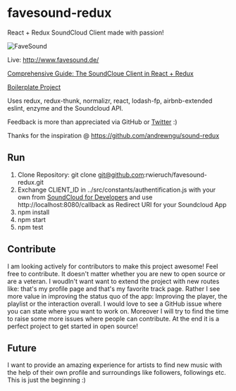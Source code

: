 # favesound-redux

React + Redux SoundCloud Client made with passion!

![FaveSound](https://s31.postimg.org/bz6rw0kez/Screen_Shot_2016_07_08_at_18_15_17.png)

Live: http://www.favesound.de/

[Comprehensive Guide: The SoundCloue Client in React + Redux](http://www.robinwieruch.de/the-soundcloud-client-in-react-redux/)

[Boilerplate Project](https://github.com/rwieruch/react-redux-soundcloud)

Uses redux, redux-thunk, normalizr, react, lodash-fp, airbnb-extended eslint, enzyme and the Soundcloud API.

Feedback is more than appreciated via GitHub or [Twitter](https://twitter.com/rwieruch) :)

Thanks for the inspiration @ https://github.com/andrewngu/sound-redux

## Run

1. Clone Repository: git clone git@github.com:rwieruch/favesound-redux.git
2. Exchange CLIENT_ID in ../src/constants/authentification.js with your own from [SoundCloud for Developers](https://developers.soundcloud.com/) and use http://localhost:8080/callback as Redirect URI for your Soundcloud App
3. npm install
4. npm start
5. npm test

## Contribute

I am looking actively for contributors to make this project awesome! Feel free to contribute. It doesn't matter whether you are new to open source or are a veteran. 
I woudln't want want to extend the project with new routes like: that's my profile page and that's my favorite track page. Rather I see more value in improving the status quo of the app: Improving the player, the playlist or the interaction overall. I would love to see a GitHub issue where you can state where you want to work on. Moreover I will try to find the time to raise some more issues where people can contribute. At the end it is a perfect project to get started in open source!

## Future

I want to provide an amazing experience for artists to find new music with the help of their own profile and surroundings like followers, followings etc. This is just the beginning :)
